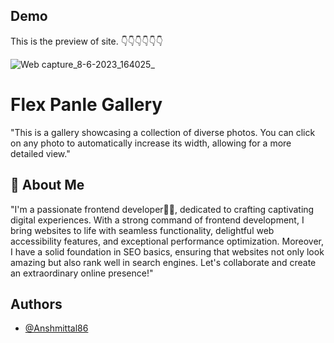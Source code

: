 
## Demo 

This is the preview of site. 👇👇👇👇👇👇

![Web capture_8-6-2023_164025_](https://github.com/Anshmittal86/Flex-Pane-Gallery/assets/114221412/3d5c781b-b2cb-4352-8209-cd5a7921f29f)



# Flex Panle Gallery

"This is a gallery showcasing a collection of diverse photos. You can click on any photo to automatically increase its width, allowing for a more detailed view."



## 🚀 About Me 


"I'm a passionate frontend developer👨‍💻, dedicated to crafting captivating digital experiences. With a strong command of frontend development, I bring websites to life with seamless functionality, delightful web accessibility features, and exceptional performance optimization. Moreover, I have a solid foundation in SEO basics, ensuring that websites not only look amazing but also rank well in search engines. Let's collaborate and create an extraordinary online presence!"
## Authors 

- [@Anshmittal86](https://www.github.com/Anshmittal86)
